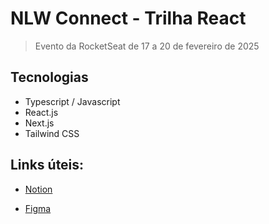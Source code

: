 # NLW Connect - Trilha React

> Evento da RocketSeat de 17 a 20 de fevereiro de 2025

## Tecnologias

- Typescript / Javascript
- React.js
- Next.js
- Tailwind CSS

## Links úteis:

- [Notion](https://efficient-sloth-d85.notion.site/NLW-Connect-337b47bcef1640fc9a536f66dd45d8f1)

- [Figma](<https://www.figma.com/design/1kNHB8DFJWEG2snOtpYrWD/NLW-Connect-%E2%80%A2-DevStage-(Community)-(Copy)?node-id=0-1&p=f&t=WF62ANju6uAd5X5K-0>)
